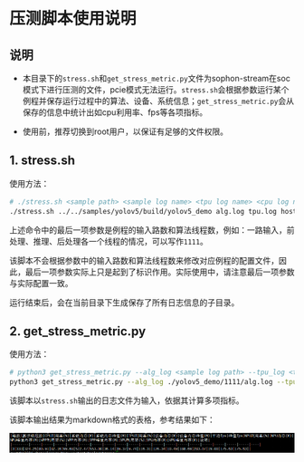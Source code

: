 # 压测脚本使用说明

## 说明

* 本目录下的`stress.sh`和`get_stress_metric.py`文件为sophon-stream在soc模式下进行压测的文件，pcie模式无法运行。`stress.sh`会根据参数运行某个例程并保存运行过程中的算法、设备、系统信息；`get_stress_metric.py`会从保存的信息中统计出如cpu利用率、fps等各项指标。

* 使用前，推荐切换到root用户，以保证有足够的文件权限。 

## 1. stress.sh

使用方法：

```bash
# ./stress.sh <sample path> <sample log name> <tpu log name> <cpu log name> <npu_vpp_vpu log name> <inputs and threads>
./stress.sh ../../samples/yolov5/build/yolov5_demo alg.log tpu.log host.log dev.log 1111
```

上述命令中的最后一项参数是例程的输入路数和算法线程数，例如：一路输入，前处理、推理、后处理各一个线程的情况，可以写作`1111`。

该脚本不会根据参数中的输入路数和算法线程数来修改对应例程的配置文件，因此，最后一项参数实际上只是起到了标识作用。实际使用中，请注意最后一项参数与实际配置一致。

运行结束后，会在当前目录下生成保存了所有日志信息的子目录。

## 2. get_stress_metric.py

使用方法：

```bash
# python3 get_stress_metric.py --alg_log <sample log path> --tpu_log <tpu log path> --host_log <cpu log path> --dev_log <npu_vpp_vpu log path> --channel_combination <inputs and threads>
python3 get_stress_metric.py --alg_log ./yolov5_demo/1111/alg.log --tpu_log ./yolov5_demo/1111/tpu.log --host_log ./yolov5_demo/1111/host.log --dev_log ./yolov5_demo/1111/dev.log --channel_combination 1111
```

该脚本以`stress.sh`输出的日志文件为输入，依据其计算多项指标。

该脚本输出结果为markdown格式的表格，参考结果如下：

![](../../docs/pics/stress.png)

